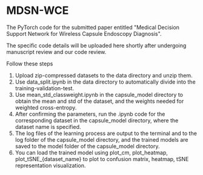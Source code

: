 # MDSN-WCE

The PyTorch code for the submitted paper entitled "Medical Decision Support Network for Wireless Capsule Endoscopy Diagnosis". 

The specific code details will be uploaded here shortly after undergoing manuscript review and our code review.

Follow these steps

1. Upload zip-compressed datasets to the data directory and unzip them.
2. Use data_split.ipynb in the data directory to automatically divide into the training-validation-test.
3. Use mean_std_classweight.ipynb in the capsule_model directory to obtain the mean and std of the dataset, and the weights needed for weighted cross-entropy.
4. After confirming the parameters, run the .ipynb code for the corresponding dataset in the capsule_model directory, where the dataset name is specified.
5. The log files of the learning process are output to the terminal and to the log folder of the capsule_model directory, and the trained models are saved to the model folder of the capsule_model directory.
6. You can load the trained model using plot_cm, plot_heatmap, plot_tSNE_{dataset_name} to plot to confusion matrix, heatmap, tSNE representation visualization.
